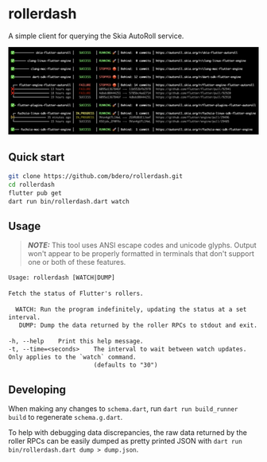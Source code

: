 # rollerdash
A simple client for querying the Skia AutoRoll service.

![Summary screenshot](screenshots/summary.png)

## Quick start
```bash
git clone https://github.com/bdero/rollerdash.git
cd rollerdash
flutter pub get
dart run bin/rollerdash.dart watch
```

## Usage

> **_NOTE:_** This tool uses ANSI escape codes and unicode glyphs. Output won't appear to be properly formatted in terminals that don't support one or both of these features.

```
Usage: rollerdash [WATCH|DUMP]

Fetch the status of Flutter's rollers.

  WATCH: Run the program indefinitely, updating the status at a set interval.
   DUMP: Dump the data returned by the roller RPCs to stdout and exit.

-h, --help    Print this help message.
-t, --time=<seconds>    The interval to wait between watch updates. Only applies to the `watch` command.
                        (defaults to "30")
```

## Developing

When making any changes to `schema.dart`, run `dart run build_runner build` to regenerate `schema.g.dart`.

To help with debugging data discrepancies, the raw data returned by the roller RPCs can be easily dumped as pretty printed JSON with `dart run bin/rollerdash.dart dump > dump.json`.
